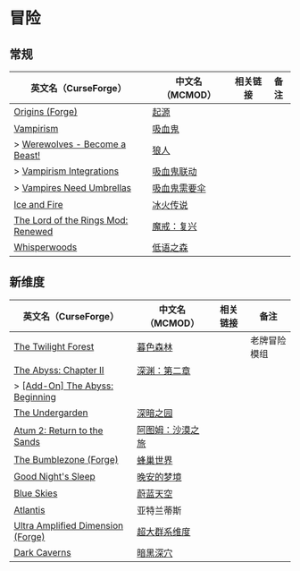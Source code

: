 # 冒险

## 常规

| 英文名（CurseForge）                                                                                                 | 中文名（MCMOD）                                      | 相关链接 | 备注 |
| -------------------------------------------------------------------------------------------------------------------- | ---------------------------------------------------- | -------- | ---- |
| [Origins (Forge)](https://www.curseforge.com/minecraft/mc-mods/origins-forge)                                        | [起源](https://www.mcmod.cn/class/3111.html)         |          |      |
| [Vampirism](https://www.curseforge.com/minecraft/mc-mods/vampirism-become-a-vampire)                                 | [吸血鬼](https://www.mcmod.cn/class/930.html)        |          |      |
| > [Werewolves - Become a Beast!](https://www.curseforge.com/minecraft/mc-mods/werewolves-become-a-beast)             | [狼人](https://www.mcmod.cn/class/5196.html)         |          |      |
| > [Vampirism Integrations](https://www.curseforge.com/minecraft/mc-mods/vampirism-integrations)                      | [吸血鬼联动](https://www.mcmod.cn/class/2439.html)   |          |      |
| > [Vampires Need Umbrellas](https://www.curseforge.com/minecraft/mc-mods/vampires-need-umbrellas)                    | [吸血鬼需要伞](https://www.mcmod.cn/class/2405.html) |          |      |
| [Ice and Fire](https://www.curseforge.com/minecraft/mc-mods/ice-and-fire-dragons)                                    | [冰火传说](https://www.mcmod.cn/class/770.html)      |          |      |
| [The Lord of the Rings Mod: Renewed](https://www.curseforge.com/minecraft/mc-mods/the-lord-of-the-rings-mod-renewed) | [魔戒：复兴](https://www.mcmod.cn/class/2525.html)   |          |      |
| [Whisperwoods](https://www.curseforge.com/minecraft/mc-mods/whisperwoods)                                            | [低语之森](https://www.mcmod.cn/class/4658.html)     |          |      |

## 新维度

| 英文名（CurseForge）                                                                                       | 中文名（MCMOD）                                         | 相关链接 | 备注         |
| ---------------------------------------------------------------------------------------------------------- | ------------------------------------------------------- | -------- | ------------ |
| [The Twilight Forest](https://www.curseforge.com/minecraft/mc-mods/the-twilight-forest)                    | [暮色森林](https://www.mcmod.cn/class/61.html)          |          | 老牌冒险模组 |
| [The Abyss: Chapter II](https://www.curseforge.com/minecraft/mc-mods/the-abyss-chapter-ii)                 | [深渊：第二章](https://www.mcmod.cn/class/3527.html)    |          |              |
| > [[Add-On] The Abyss: Beginning](https://www.curseforge.com/minecraft/mc-mods/add-on-the-abyss-beginning) |                                                         |          |              |
| [The Undergarden](https://www.curseforge.com/minecraft/mc-mods/the-undergarden)                            | [深暗之园](https://www.mcmod.cn/class/2870.html)        |          |              |
| [Atum 2: Return to the Sands](https://www.mcmod.cn/class/117.html)                                         | [阿图姆：沙漠之旅](https://www.mcmod.cn/class/117.html) |          |              |
| [The Bumblezone (Forge)](https://www.curseforge.com/minecraft/mc-mods/the-bumblezone-forge)                | [蜂巢世界](https://www.mcmod.cn/class/2489.html)        |          |              |
| [Good Night's Sleep](https://www.curseforge.com/minecraft/mc-mods/good-nights-sleep)                       | [晚安的梦境](https://www.mcmod.cn/class/471.html)       |          |              |
| [Blue Skies](https://www.curseforge.com/minecraft/mc-mods/blue-skies)                                      | [蔚蓝天空](https://www.mcmod.cn/class/1563.html)        |          |              |
| [Atlantis](https://www.curseforge.com/minecraft/mc-mods/atlantis)                                          | 亚特兰蒂斯                                              |          |              |
| [Ultra Amplified Dimension (Forge)](https://www.curseforge.com/minecraft/mc-mods/ultra-amplified-mod)      | [超大群系维度](https://www.mcmod.cn/class/4077.html)    |          |              |
| [Dark Caverns](https://www.curseforge.com/minecraft/mc-mods/dark-caverns)                                  | [暗黑深穴](https://www.mcmod.cn/class/4847.html)        |          |              |
